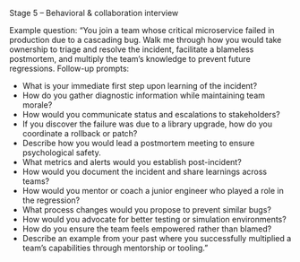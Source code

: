 Stage 5 – Behavioral & collaboration interview

Example question: “You join a team whose critical microservice failed in production due to a cascading bug. Walk me through how you would take ownership to triage and resolve the incident, facilitate a blameless postmortem, and multiply the team’s knowledge to prevent future regressions. Follow-up prompts:
  - What is your immediate first step upon learning of the incident?
  - How do you gather diagnostic information while maintaining team morale?
  - How would you communicate status and escalations to stakeholders?
  - If you discover the failure was due to a library upgrade, how do you coordinate a rollback or patch?
  - Describe how you would lead a postmortem meeting to ensure psychological safety.
  - What metrics and alerts would you establish post-incident?
  - How would you document the incident and share learnings across teams?
  - How would you mentor or coach a junior engineer who played a role in the regression?
  - What process changes would you propose to prevent similar bugs?
  - How would you advocate for better testing or simulation environments?
  - How do you ensure the team feels empowered rather than blamed?
  - Describe an example from your past where you successfully multiplied a team’s capabilities through mentorship or tooling.”